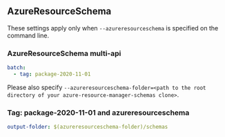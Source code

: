 ## AzureResourceSchema

These settings apply only when `--azureresourceschema` is specified on the command line.

### AzureResourceSchema multi-api

``` yaml $(azureresourceschema) && $(multiapi)
batch:
  - tag: package-2020-11-01

```

Please also specify `--azureresourceschema-folder=<path to the root directory of your azure-resource-manager-schemas clone>`.

### Tag: package-2020-11-01 and azureresourceschema

``` yaml $(tag) == '2020-11-01-preview' && $(azureresourceschema)
output-folder: $(azureresourceschema-folder)/schemas
